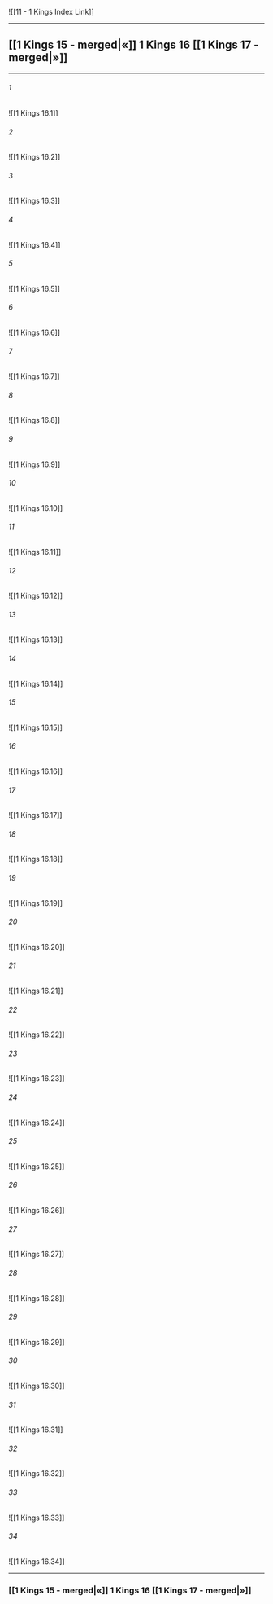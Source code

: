 ![[11 - 1 Kings Index Link]]

---
##  [[1 Kings 15 - merged|«]] 1 Kings 16 [[1 Kings 17 - merged|»]]

---

###### 1
![[1 Kings 16.1]] 

###### 2
![[1 Kings 16.2]] 

###### 3
![[1 Kings 16.3]] 

###### 4
![[1 Kings 16.4]]

###### 5 
![[1 Kings 16.5]] 

###### 6
![[1 Kings 16.6]] 

###### 7
![[1 Kings 16.7]] 

###### 8
![[1 Kings 16.8]] 

###### 9
![[1 Kings 16.9]] 

###### 10
![[1 Kings 16.10]] 

###### 11
![[1 Kings 16.11]] 

###### 12
![[1 Kings 16.12]]

###### 13
![[1 Kings 16.13]] 

###### 14
![[1 Kings 16.14]] 

###### 15
![[1 Kings 16.15]]

###### 16
![[1 Kings 16.16]] 

###### 17
![[1 Kings 16.17]]

###### 18
![[1 Kings 16.18]] 

###### 19
![[1 Kings 16.19]] 

###### 20
![[1 Kings 16.20]]

###### 21
![[1 Kings 16.21]] 

###### 22
![[1 Kings 16.22]] 

###### 23
![[1 Kings 16.23]]

###### 24
![[1 Kings 16.24]] 

###### 25
![[1 Kings 16.25]]

###### 26
![[1 Kings 16.26]] 

###### 27
![[1 Kings 16.27]] 

###### 28
![[1 Kings 16.28]]

###### 29
![[1 Kings 16.29]] 

###### 30
![[1 Kings 16.30]] 

###### 31
![[1 Kings 16.31]] 

###### 32
![[1 Kings 16.32]] 

###### 33
![[1 Kings 16.33]]

###### 34
![[1 Kings 16.34]] 


---
###  [[1 Kings 15 - merged|«]] 1 Kings 16 [[1 Kings 17 - merged|»]]